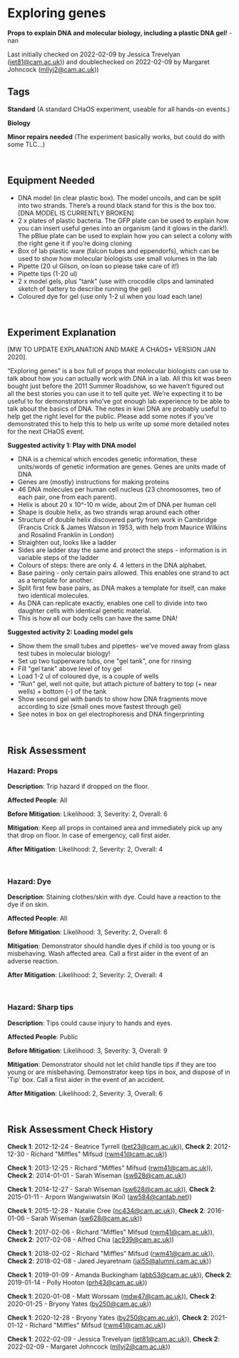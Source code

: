 # Exploring genes

**Props to explain DNA and molecular biology, including a plastic DNA gel!** - nan

Last initially checked on 2022-02-09 by Jessica Trevelyan (jet81@cam.ac.uk)) and doublechecked on 2022-02-09 by Margaret Johncock (mllyj2@cam.ac.uk))

## Tags
<!--- Start Tags (DO NOT REMOVE THIS COMMENT) --->

**Standard** (A standard CHaOS experiment, useable for all hands-on events.)

**Biology**

**Minor repairs needed** (The experiment basically works, but could do with some TLC...)
<!--- End Tags (DO NOT REMOVE THIS COMMENT) --->

<br/>

## Equipment Needed 
- 	DNA model (in clear plastic box). The model uncoils, and can be split into two strands. There’s a round black stand for this is the box too. [DNA MODEL IS CURRENTLY BROKEN]
- 	2 x plates of plastic bacteria. The GFP plate can be used to explain how you can insert useful genes into an organism (and it glows in the dark!). The pBlue plate can be used to explain how you can select a colony with the right gene it if you’re doing cloning
- 	Box of lab plastic ware (falcon tubes and eppendorfs), which can be used to show how molecular biologists use small volumes in the lab
- 	Pipette (20 ul Gilson, on loan so please take care of it!)
- 	Pipette tips (1-20 ul)
- 	2 x model gels, plus "tank" (use with crocodile clips and laminated sketch of battery to describe running the gel)
- 	Coloured dye for gel (use only 1-2 ul when you load each lane)

<br/>

## Experiment Explanation 

[MW TO UPDATE EXPLANATION AND MAKE A CHAOS+ VERSION JAN 2020].

“Exploring genes” is a box full of props that molecular biologists can use to talk about how you can actually work with DNA in a lab. All this kit was been bought just before the 2011 Summer Roadshow, so we haven’t figured out all the best stories you can use it to tell quite yet. We’re expecting it to be useful to for demonstrators who’ve got enough lab experience to be able to talk about the basics of DNA. The notes in kiwi DNA are probably useful to help get the right level for the public. Please add some notes if you’ve demonstrated this to help this to help us write up some more detailed notes for the next CHaOS event. 

**Suggested activity 1: Play with DNA model**
- DNA is a chemical which encodes genetic information, these units/words of genetic information are genes. Genes are units made of DNA
- Genes are (mostly) instructions for making proteins
- 46 DNA molecules per human cell nucleus (23 chromosomes, two of each pair, one from each parent).
- Helix is about 20 x 10^-10 m wide, about 2m of DNA per human cell
- Shape is double helix, as two strands wrap around each other
- Structure of double helix discovered partly from work in Cambridge (Francis Crick & James Watson in 1953, with help from Maurice Wilkins and Rosalind Franklin in London)
- Straighten out, looks like a ladder
- Sides are ladder stay the same and protect the steps - information is in variable steps of the ladder
- Colours of steps: there are only 4. 4 letters in the DNA alphabet. 
- Base pairing - only certain pairs allowed. This enables one strand to act as a template for another.
- Split first few base pairs, as DNA makes a template for itself, can make two identical molecules.
- As DNA can replicate exactly, enables one cell to divide into two daughter cells with identical genetic material.
- This is how all our body cells can have the same DNA! 

**Suggested activity 2: Loading model gels**
- Show them the small tubes and pipettes- we've moved away from glass test tubes in molecular biology!
- Set up two tupperware tubs, one "gel tank", one for rinsing
- Fill "gel tank" above level of toy gel
- Load 1-2 ul of coloured dye, is a couple of wells
- "Run" gel, well not quite, but attach picture of battery to top (+ near wells) + bottom (-) of the tank
- Show second gel with bands to show how DNA fragments move according to size (small ones move fastest through gel)
- See notes in box on gel electrophoresis and DNA fingerprinting


<br/>

## Risk Assessment

### **Hazard**: Props

**Description**: Trip hazard if dropped on the floor.

**Affected People**: All

**Before Mitigation**: Likelihood: 3, Severity: 2, Overall: 6

**Mitigation**: Keep all props in contained area and immediately pick up any that drop on floor.
In case of emergency, call first aider.

**After Mitigation**: Likelihood: 2, Severity: 2, Overall: 4

<br/>

### **Hazard**: Dye

**Description**: Staining clothes/skin with dye. Could have a reaction to the dye if on skin.

**Affected People**: All

**Before Mitigation**: Likelihood: 3, Severity: 2, Overall: 6

**Mitigation**: Demonstrator should handle dyes if child is too young or is misbehaving. 
Wash affected area.
Call a first aider in the event of an adverse reaction.

**After Mitigation**: Likelihood: 2, Severity: 2, Overall: 4

<br/>

### **Hazard**: Sharp tips

**Description**: Tips could cause injury to hands and eyes.

**Affected People**: Public

**Before Mitigation**: Likelihood: 3, Severity: 3, Overall: 9

**Mitigation**: Demonstrator should not let child handle tips if they are too young or are misbehaving. Demonstrator keep tips in box, and dispose of in 'Tip' box. Call a first aider in the event of an accident.

**After Mitigation**: Likelihood: 2, Severity: 3, Overall: 6

<br/>

## Risk Assessment Check History 

**Check 1**: 2012-12-24 - Beatrice Tyrrell (bet23@cam.ac.uk)), **Check 2**: 2012-12-30 - Richard "Miffles" Mifsud (rwm41@cam.ac.uk))

**Check 1**: 2013-12-25 - Richard "Miffles" Mifsud (rwm41@cam.ac.uk)), **Check 2**: 2014-01-01 - Sarah Wiseman (sw628@cam.ac.uk))

**Check 1**: 2014-12-27 - Sarah Wiseman (sw628@cam.ac.uk)), **Check 2**: 2015-01-11 - Arporn Wangwiwatsin (Koi) (aw584@cantab.net))

**Check 1**: 2015-12-28 - Natalie Cree (nc434@cam.ac.uk)), **Check 2**: 2016-01-06 - Sarah Wiseman (sw628@cam.ac.uk))

**Check 1**: 2017-02-06 - Richard "Miffles" Mifsud (rwm41@cam.ac.uk)), **Check 2**: 2017-02-08 - Alfred Chia (ac939@cam.ac.uk))

**Check 1**: 2018-02-02 - Richard "Miffles" Mifsud (rwm41@cam.ac.uk)), **Check 2**: 2018-02-08 - Jared Jeyaretnam (jaj55@alumni.cam.ac.uk))

**Check 1**: 2019-01-09 - Amanda Buckingham (abb53@cam.ac.uk)), **Check 2**: 2019-01-14 - Polly Hooton (prh43@cam.ac.uk))

**Check 1**: 2020-01-08 - Matt Worssam (mdw47@cam.ac.uk)), **Check 2**: 2020-01-25 - Bryony Yates (by250@cam.ac.uk))

**Check 1**: 2020-12-28 - Bryony Yates (by250@cam.ac.uk)), **Check 2**: 2021-01-12 - Richard "Miffles" Mifsud (rwm41@cam.ac.uk))

**Check 1**: 2022-02-09 - Jessica Trevelyan (jet81@cam.ac.uk)), **Check 2**: 2022-02-09 - Margaret Johncock (mllyj2@cam.ac.uk))